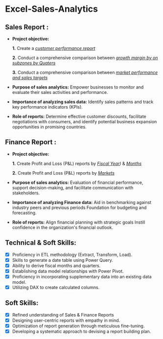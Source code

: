 # Excel-Sales-Analytics

## Sales Report :


- **Project objective:** 

    **1.** Create a _[customer performance report](https://github.com/nashtgc/Excel-Sales-Analytics/blob/48d3d041bea0344f91e9fe5aefe5b1188892b130/Customer%20Performance%20Report.pdf)_ 

    **2.** Conduct a comprehensive comparison between _[growth margin by on subzones by Quaters](https://github.com/nashtgc/Excel-Sales-Analytics/blob/48d3d041bea0344f91e9fe5aefe5b1188892b130/GM%25%20by%20Quarters(sub_zones).pdf)_
  
    **3.** Conduct a comprehensive comparison between _[market performance and sales targets](https://github.com/nashtgc/Excel-Sales-Analytics/blob/48d3d041bea0344f91e9fe5aefe5b1188892b130/Market%20Performance%20vs%20Target%20Report.pdf)_

- **Purpose of sales analytics:** Empower businesses to monitor and evaluate their sales activities and performance.

- **Importance of analyzing sales data:** Identify sales patterns and track key performance indicators (KPIs).

- **Role of reports:** Determine effective customer discounts, facilitate negotiations with consumers, and identify potential business expansion opportunities in promising countries.


## Finance Report :

- **Project objective:** 

    **1.** Create Profit and Loss (P&L) reports by _[Fiscal Year](https://github.com/nashtgc/Excel-Sales-Analytics/blob/48d3d041bea0344f91e9fe5aefe5b1188892b130/P%26L%20Statement%20by%20Fiscal%20Year.pdf))_ & _[Months](https://github.com/nashtgc/Excel-Sales-Analytics/blob/48d3d041bea0344f91e9fe5aefe5b1188892b130/P%26L%20Statement%20by%20Months.pdf)_ 

   **2.** Create Profit and Loss (P&L) reports by _[Markets](https://github.com/nashtgc/Excel-Sales-Analytics/blob/48d3d041bea0344f91e9fe5aefe5b1188892b130/P%26L%20Statement%20by%20Markets.pdf)_

- **Purpose of sales analytics:** Evaluation of financial performance, support decision-making, and facilitate communication with stakeholders.

- **Importance of analyzing Finance data:** Aid in benchmarking against industry peers and previous periods Foundation for budgeting and forecasting.

- **Role of reports:** Align financial planning with strategic goals Instill confidence in the organization's financial outlook.


## Technical & Soft Skills:
- [x]	Proficiency in ETL methodology (Extract, Transform, Load).
- [x]	Skills to generate a date table using Power Query.
- [x]	Ability to derive fiscal months and quarters.
- [x]	Establishing data model relationships with Power Pivot.
- [x]	Proficiency in incorporating supplementary data into an existing data model.
- [x]	Utilizing DAX to create calculated columns.

## Soft Skills:
- [x]	Refined understanding of Sales & Finance Reports
- [x]	Designing user-centric reports with empathy in mind.
- [x]	Optimization of report generation through meticulous fine-tuning.
- [x]	Developing a systematic approach to devising a report building plan.

